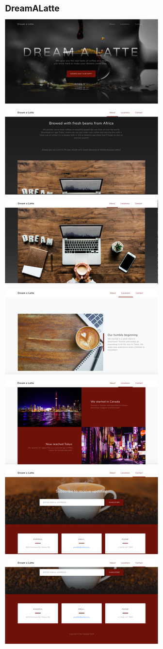 # DreamALatte

![](Screen%20Shot%202018-11-08%20at%203.32.59%20AM.png)


![](Screen%20Shot%202018-11-08%20at%203.33.11%20AM.png)


![](Screen%20Shot%202018-11-08%20at%203.33.24%20AM.png)


![](Screen%20Shot%202018-11-08%20at%203.33.43%20AM.png)


![](Screen%20Shot%202018-11-08%20at%203.34.02%20AM.png)


![](Screen%20Shot%202018-11-08%20at%203.34.20%20AM.png)


![](Screen%20Shot%202018-11-08%20at%203.34.30%20AM.png)



